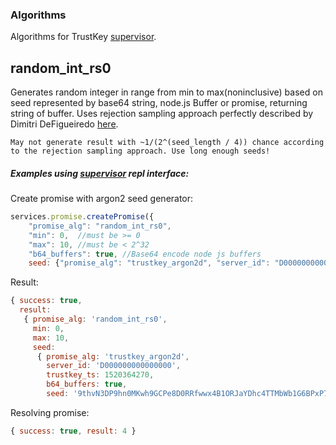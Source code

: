 ### Algorithms

Algorithms for TrustKey [supervisor][0]. 

## random_int_rs0
Generates random integer in range from min to max(noninclusive) based on seed represented by base64 string, node.js Buffer or promise, returning string of buffer.
Uses rejection sampling approach perfectly described by Dimitri DeFigueiredo [here][1].

`May not generate result with ~1/(2^(seed_length / 4)) chance according to the rejection sampling approach. Use long enough seeds!`


##### Examples using [supervisor][0] repl interface:

Create promise with argon2 seed generator:
```javascript
‌‌services.promise.createPromise({
    "promise_alg": "random_int_rs0", 
    "min": 0,  //must be >= 0
    "max": 10, //must be < 2^32
    "b64_buffers": true, //Base64 encode node js buffers 
    seed: {"promise_alg": "trustkey_argon2d", "server_id": "D000000000000000", "trustkey_ts": 1520364270, "n_bytes": 64}}, (res) => { console.log(res)})

```

Result:
```javascript
{ success: true,
  result: 
   { promise_alg: 'random_int_rs0',
     min: 0,
     max: 10,
     seed: 
      { promise_alg: 'trustkey_argon2d',
        server_id: 'D000000000000000',
        trustkey_ts: 1520364270,
        b64_buffers: true,
        seed: '9thvN3DP9hn0MKwh9GCPe8D0RRfwwx4B1ORJaYDhc4TTMbWb1G6BPxP7+Yi0vLeOg5/MWkpT8DsYItn4SWKjFw==' } } }
```

Resolving promise: 
```javascript
{ success: true, result: 4 }
```

[0]: https://github.com/TrustKey/supervisor
[1]: http://dimitri.xyz/random-ints-from-random-bits/